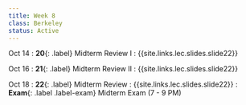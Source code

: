 ```yaml
---
title: Week 8
class: Berkeley
status: Active
---
```


Oct 14
: **20**{: .label} Midterm Review I
    : {{site.links.lec.slides.slide22}}

Oct 16
: **21**{: .label} Midterm Review II
    : {{site.links.lec.slides.slide22}}

Oct 18
: **22**{: .label} Midterm Review
    : {{site.links.lec.slides.slide22}}
: **Exam**{: .label .label-exam} Midterm Exam (7 - 9 PM)